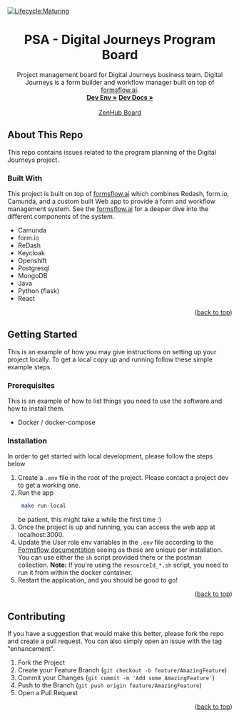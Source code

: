 [![Lifecycle:Maturing](https://img.shields.io/badge/Lifecycle-Maturing-007EC6)](https://github.com/bcgov/PSA-DJ-program)

<div id="top"></div>

  <h1 align="center">PSA - Digital Journeys Program Board</h1>

  <p align="center">
    Project management board for Digital Journeys business team. Digital Journeys is a form builder and workflow manager built on top of <a href="https://github.com/AOT-Technologies/forms-flow-ai">formsflow.ai</a>.
    <br />
    <a href="https://digital-journeys-dev.apps.silver.devops.gov.bc.ca"><strong>Dev Env »</strong></a>
    <a href="https://bcgov.github.io/digital-journeys"><strong>Dev Docs »</strong></a>
    <br />
    <br />
    <a href="https://app.zenhub.com/workspaces/forms-program-area-62b6324c27db39001ee6729f/board?repos=497100695">ZenHub Board</a>
  </p>
</div>


## About This Repo

This repo contains issues related to the program planning of the Digital Journeys project. 

### Built With

This project is built on top of [formsflow.ai](https://github.com/AOT-Technologies/forms-flow-ai) which combines Redash, form.io, Camunda, and a custom built Web app to provide a form and workflow management system. See the [formsflow.ai](https://github.com/AOT-Technologies/forms-flow-ai) for a deeper dive into the different components of the system.

* Camunda
* form.io
* ReDash
* Keycloak
* Openshift
* Postgresql
* MongoDB
* Java
* Python (flask)
* React

<p align="right">(<a href="#top">back to top</a>)</p>



<!-- GETTING STARTED -->
## Getting Started

This is an example of how you may give instructions on setting up your project locally.
To get a local copy up and running follow these simple example steps.

### Prerequisites

This is an example of how to list things you need to use the software and how to install them.
* Docker / docker-compose

### Installation

In order to get started with local development, please follow the steps below

1. Create a `.env` file in the root of the project. Please contact a project dev to get a working one.
2. Run the app
   ```sh
    make run-local
   ```
   be patient, this might take a while the first time :)
3. Once the project is up and running, you can access the web app at localhost:3000.
4. Update the User role env variables in the `.env` file according to the [Formsflow documentation](https://github.com/AOT-Technologies/forms-flow-ai/tree/master/forms-flow-forms#user-content-formsflow-forms-userrole-api) seeing as these are unique per installation. You can use either the `sh` script provided there or the postman collection. **Note:** If you're using the `resourceId_*.sh` script, you need to run it from within the docker container.
5. Restart the application, and you should be good to go!

<p align="right">(<a href="#top">back to top</a>)</p>



## Contributing

If you have a suggestion that would make this better, please fork the repo and create a pull request. You can also simply open an issue with the tag "enhancement".

1. Fork the Project
2. Create your Feature Branch (`git checkout -b feature/AmazingFeature`)
3. Commit your Changes (`git commit -m 'Add some AmazingFeature'`)
4. Push to the Branch (`git push origin feature/AmazingFeature`)
5. Open a Pull Request

<p align="right">(<a href="#top">back to top</a>)</p>
